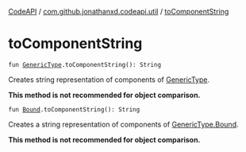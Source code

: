 [CodeAPI](../index.md) / [com.github.jonathanxd.codeapi.util](index.md) / [toComponentString](.)

# toComponentString

`fun `[`GenericType`](../com.github.jonathanxd.codeapi.type/-generic-type/index.md)`.toComponentString(): String`

Creates string representation of components of [GenericType](../com.github.jonathanxd.codeapi.type/-generic-type/index.md).

**This method is not recommended for object comparison.**

`fun `[`Bound`](../com.github.jonathanxd.codeapi.type/-generic-type/-bound/index.md)`.toComponentString(): String`

Creates a string representation of components of [GenericType.Bound](../com.github.jonathanxd.codeapi.type/-generic-type/-bound/index.md).

**This method is not recommended for object comparison.**

